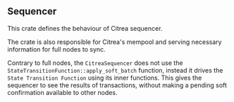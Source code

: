 ## Sequencer

This crate defines the behaviour of Citrea sequencer.

The crate is also responsible for Citrea's mempool and serving necessary information for full nodes to sync.

Contrary to full nodes, the `CitreaSequencer` does not use the `StateTransitionFunction::apply_soft_batch` function, instead it drives the `State Transition Function` using its inner functions. This gives the sequencer to see the results of transactions, without making a pending soft confirmation available to other nodes.